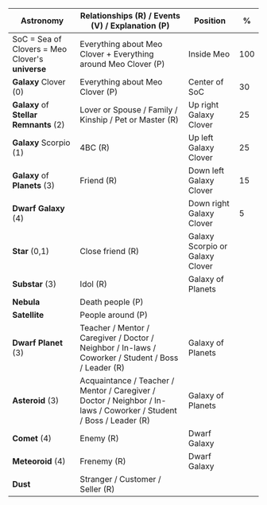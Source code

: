 | **Astronomy**                                    | **Relationships (R) / Events (V) / Explanation (P)**                                                               | **Position**                    | **%** |
| ------------------------------------------------ | ------------------------------------------------------------------------------------------------------------------ | ------------------------------- | ----- |
| SoC = Sea of Clovers = Meo Clover's **universe** | Everything about Meo Clover + Everything around Meo Clover (P)                                                     | Inside Meo                      | 100   |
| **Galaxy** Clover (0)                            | Everything about Meo Clover (P)                                                                                    | Center of SoC                   | 30    |
| **Galaxy** of **Stellar Remnants** (2)           | Lover or Spouse / Family / Kinship / Pet or Master (R)                                                             | Up right Galaxy Clover          | 25    |
| **Galaxy** Scorpio (1)                           | 4BC (R)                                                                                                            | Up left Galaxy Clover           | 25    |
| **Galaxy** of **Planets** (3)                    | Friend (R)                                                                                                         | Down left Galaxy Clover         | 15    |
| **Dwarf Galaxy** (4)                             |                                                                                                                    | Down right Galaxy Clover        | 5     |
| **Star** (0,1)                                   | Close friend (R)                                                                                                   | Galaxy Scorpio or Galaxy Clover |       |
| **Substar** (3)                                  | Idol (R)                                                                                                           | Galaxy of Planets               |       |
| **Nebula**                                       | Death people (P)                                                                                                   |                                 |       |
| **Satellite**                                    | People around (P)                                                                                                  |                                 |       |
| **Dwarf Planet** (3)                             | Teacher / Mentor / Caregiver / Doctor / Neighbor / In-laws / Coworker / Student / Boss / Leader (R)                | Galaxy of Planets               |       |
|     **Asteroid** (3)                                             |  Acquaintance / Teacher / Mentor / Caregiver / Doctor / Neighbor / In-laws / Coworker / Student / Boss / Leader (R)|  Galaxy of Planets|      |                                                                                                                                                        |
| **Comet** (4)                                    | Enemy (R)                                                                                                          | Dwarf Galaxy                    |       |
| **Meteoroid** (4)                                | Frenemy (R)                                                                                                        | Dwarf Galaxy                    |       |
| **Dust**                                         | Stranger / Customer / Seller (R)                                                                                   |                                 |       |